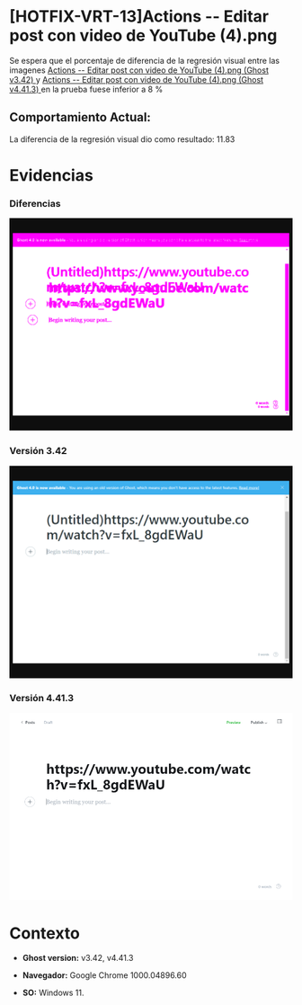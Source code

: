# [HOTFIX-VRT-13]Actions -- Editar post con video de YouTube (4).png

Se espera que el porcentaje de diferencia de la regresión visual entre las imagenes [Actions -- Editar post con video de YouTube (4).png (Ghost v3.42) ](https://raw.githubusercontent.com/j-albarracin-uniandes/pruebas-automatizadas/master/semana8/PruebasVRT/backstop_data/bitmaps_reference/backstop_default_Actions_--_Editar_post_con_video_de_YouTube_4png_0_document_1_tablet.png) y [Actions -- Editar post con video de YouTube (4).png (Ghost v4.41.3) ](https://raw.githubusercontent.com/j-albarracin-uniandes/pruebas-automatizadas/master/semana8/PruebasVRT/v4/Actions%20--%20Editar%20post%20con%20video%20de%20YouTube%20(4).png)  en la prueba fuese inferior a 8 %

## Comportamiento Actual:

La diferencia de la regresión visual dio como resultado: 11.83

# Evidencias

### Diferencias 

![tmgDiff](https://raw.githubusercontent.com/j-albarracin-uniandes/pruebas-automatizadas/master/semana8/PruebasVRT/backstop_data/bitmaps_test/20220514-114921/failed_diff_backstop_default_Actions_--_Editar_post_con_video_de_YouTube_4png_0_document_1_tablet.png)

### Versión 3.42

![imgV3](https://raw.githubusercontent.com/j-albarracin-uniandes/pruebas-automatizadas/master/semana8/PruebasVRT/backstop_data/bitmaps_reference/backstop_default_Actions_--_Editar_post_con_video_de_YouTube_4png_0_document_1_tablet.png)

### Versión 4.41.3

![imgV4](https://raw.githubusercontent.com/j-albarracin-uniandes/pruebas-automatizadas/master/semana8/PruebasVRT/v4/Actions%20--%20Editar%20post%20con%20video%20de%20YouTube%20(4).png)

# Contexto

+ **Ghost version:** v3.42, v4.41.3

+ **Navegador:** Google Chrome 1000.04896.60

+ **SO:** Windows 11.

